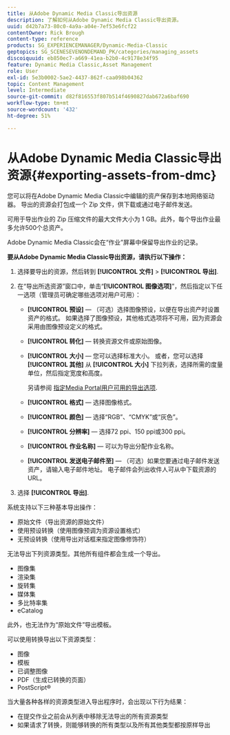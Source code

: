 ```yaml
---
title: 从Adobe Dynamic Media Classic导出资源
description: 了解如何从Adobe Dynamic Media Classic导出资源。
uuid: d42b7a73-80c0-4a9a-a04e-7ef53e6fcf22
contentOwner: Rick Brough
content-type: reference
products: SG_EXPERIENCEMANAGER/Dynamic-Media-Classic
geptopics: SG_SCENESEVENONDEMAND_PK/categories/managing_assets
discoiquuid: eb850ec7-a669-41ea-b2b0-4c9178e34f95
feature: Dynamic Media Classic,Asset Management
role: User
exl-id: 5e3b0002-5ae2-4437-862f-caa098b04362
topic: Content Management
level: Intermediate
source-git-commit: d82f816553f807b514f4690827dab672a6baf690
workflow-type: tm+mt
source-wordcount: '432'
ht-degree: 51%

---
```


# 从Adobe Dynamic Media Classic导出资源{#exporting-assets-from-dmc}

您可以将在Adobe Dynamic Media Classic中编辑的资产保存到本地网络驱动器。 导出的资源会打包成一个 Zip 文件，供下载或通过电子邮件发送。

可用于导出作业的 Zip 压缩文件的最大文件大小为 1 GB。此外，每个导出作业最多允许500个总资产。

Adobe Dynamic Media Classic会在“作业”屏幕中保留导出作业的记录。

**要从Adobe Dynamic Media Classic导出资源，请执行以下操作：**

1. 选择要导出的资源，然后转到 **[!UICONTROL 文件]** > **[!UICONTROL 导出]**.
1. 在“导出所选资源”窗口中，单击“**[!UICONTROL 图像选项]**”，然后指定以下任一选项（管理员可确定哪些选项对用户可用）：

   * **[!UICONTROL 预设]**  — （可选）选择图像预设，以便在导出资产时设置资产的格式。 如果选择了图像预设，其他格式选项将不可用，因为资源会采用由图像预设定义的格式。

   * **[!UICONTROL 转化]**  — 转换资源文件或原始图像。

   * **[!UICONTROL 大小]**  — 您可以选择标准大小。 或者，您可以选择 **[!UICONTROL 其他]** 从 **[!UICONTROL 大小]** 下拉列表，选择所需的度量单位，然后指定宽度和高度。

     另请参阅 [指定Media Portal用户可用的导出选项](specifying-export-options-available-media.md#specifying_export_options_available_to_media_portal_users).

   * **[!UICONTROL 格式]**  — 选择图像格式。

   * **[!UICONTROL 颜色]**  — 选择“RGB”、“CMYK”或“灰色”。

   * **[!UICONTROL 分辨率]**  — 选择72 ppi、150 ppi或300 ppi。

   * **[!UICONTROL 作业名称]**  — 可以为导出分配作业名称。

   * **[!UICONTROL 发送电子邮件至]**  — （可选）如果您要通过电子邮件发送资产，请输入电子邮件地址。 电子邮件会列出收件人可从中下载资源的 URL。

1. 选择 **[!UICONTROL 导出]**.

系统支持以下三种基本导出操作：

* 原始文件（导出资源的原始文件）
* 使用预设转换（使用图像预调为资源设置格式）
* 无预设转换（使用导出对话框来指定图像修饰符）

无法导出下列资源类型。其他所有组件都会生成一个导出。

* 图像集
* 渲染集
* 旋转集
* 媒体集
* 多比特率集
* eCatalog

此外，也无法作为“原始文件”导出模板。

可以使用转换导出以下资源类型：

* 图像
* 模板
* 已调整图像
* PDF（生成已转换的页面）
* PostScript®

当大量各种各样的资源类型进入导出程序时，会出现以下行为结果：

* 在提交作业之前会从列表中移除无法导出的所有资源类型
* 如果请求了转换，则能够转换的所有类型以及所有其他类型都按原样导出
